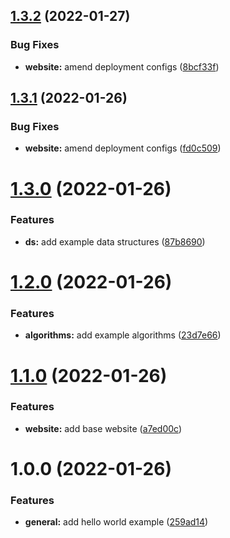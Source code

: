 ## [1.3.2](https://github.com/ollyrowe/algorithms/compare/v1.3.1...v1.3.2) (2022-01-27)


### Bug Fixes

* **website:** amend deployment configs ([8bcf33f](https://github.com/ollyrowe/algorithms/commit/8bcf33f14ccfb06ac79e9781a30145ae8667d6f0))

## [1.3.1](https://github.com/ollyrowe/algorithms/compare/v1.3.0...v1.3.1) (2022-01-26)


### Bug Fixes

* **website:** amend deployment configs ([fd0c509](https://github.com/ollyrowe/algorithms/commit/fd0c5092f12ac5a627e69e9f027851f025e913ad))

# [1.3.0](https://github.com/ollyrowe/algorithms/compare/v1.2.0...v1.3.0) (2022-01-26)


### Features

* **ds:** add example data structures ([87b8690](https://github.com/ollyrowe/algorithms/commit/87b8690426be1c6bd88b76d491fd04eedbb63944))

# [1.2.0](https://github.com/ollyrowe/algorithms/compare/v1.1.0...v1.2.0) (2022-01-26)


### Features

* **algorithms:** add example algorithms ([23d7e66](https://github.com/ollyrowe/algorithms/commit/23d7e66c2737c3b5827e3a5d37a89f44af5b3f09))

# [1.1.0](https://github.com/ollyrowe/algorithms/compare/v1.0.0...v1.1.0) (2022-01-26)


### Features

* **website:** add base website ([a7ed00c](https://github.com/ollyrowe/algorithms/commit/a7ed00c72516dfffe05988d89cca57475a170b9f))

# 1.0.0 (2022-01-26)


### Features

* **general:** add hello world example ([259ad14](https://github.com/ollyrowe/algorithms/commit/259ad14f08e494382a4aabfdb5ffd74e564403dd))
